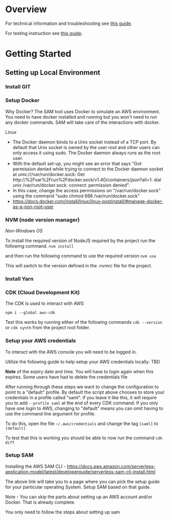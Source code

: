 # Overview

For technical information and troubleshooting see [this guide](Technical.md).

For testing instruction see [this guide](Testing.md).

# Getting Started

## Setting up Local Environment

### Install GIT

### Setup Docker
Why Docker? The SAM tool uses Docker to simulate an AWS environment. You need to have docker installed and running but you won't need to run any docker commands. SAM will take care of the interactions with docker.

Linux
- The Docker daemon binds to a Unix socket instead of a TCP port. By default that Unix socket is owned by the user root and other users can only access it using sudo. The Docker daemon always runs as the root user.
- With the default set-up, you might see an error that says "Got permission denied while trying to connect to the Docker daemon socket at unix:///var/run/docker.sock: Get http://%2Fvar%2Frun%2Fdocker.sock/v1.40/containers/json?all=1: dial unix /var/run/docker.sock: connect: permission denied".
- In this case, change the access permissions on "/var/run/docker.sock" using the command "sudo chmod 666 /var/run/docker.sock"
- https://docs.docker.com/install/linux/linux-postinstall/#manage-docker-as-a-non-root-user


### NVM (node version manager)

*Non-Windows OS*

To install the required version of NodeJS required by the project run the following command. `nvm install`

and then run the following command to use the required version `nvm use`

This will switch to the version defined in the .nvmrc file for the project.

### Install Yarn

### CDK (Cloud Development Kit)

The CDK is used to interact with AWS

`npm i --global aws-cdk`

Test this works by running either of the following commands `cdk --version` or `cdk synth` from the project root folder.

### Setup your AWS credentials

To interact with the AWS console you will need to be logged in.
 
Utilize the following guide to help setup your AWS credentials locally: TBD
 
**Note** of the expiry date and time. You will have to login again when this expires. Some users have had to delete the credentials file 

After running through these steps we want to change the configuration to point to a "default" profile. By default the script above chooses to store your credentials in a profile called "saml". If you leave it like this, it will require you to add `--profile saml` at the end of every CDK command. If you only have one login to AWS, changing to "default" means you can omit having to use the command line argument for profile.

To do this, open the file `~/.aws/credentials` and change the tag `[saml]` to `[default]`

To test that this is working you should be able to now run the command `cdk diff`


### Setup SAM

Installing the AWS SAM CLI - https://docs.aws.amazon.com/serverless-application-model/latest/developerguide/serverless-sam-cli-install.html

The above link will take you to a page where you can pick the setup guide for your particular operating System. Setup SAM based on that guide.

Note - You can skip the parts about setting up an AWS account and/or Docker. That is already complete.

You only need to follow the steps about setting up sam
